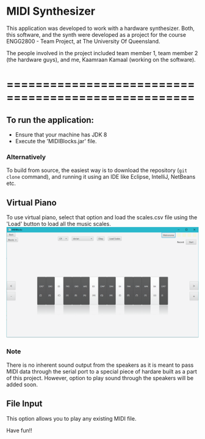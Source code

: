 # MIDI Synthesizer

This application was developed to work with a hardware synthesizer. Both, this software, and the synth were developed as a project for the course ENGG2800 - Team Project, at The University Of Queensland.

The people involved in the project included team member 1, team member 2 (the hardware guys), and me, Kaamraan Kamaal (working on the software).

====================================================
====================================================
## To run the application:
- Ensure that your machine has JDK 8
- Execute the 'MIDIBlocks.jar' file.
### Alternatively
To build from source, the easiest way is to download the repository (`git clone` command), and running it using an IDE like Eclipse, IntelliJ, NetBeans etc.

## Virtual Piano
To use virtual piano, select that option and load the scales.csv file using the 'Load' button to load all the music scales.
![alt keyboard](Images/keyboard.png)

### Note
There is no inherent sound output from the speakers as it is meant to pass MIDI data through the serial port to a special piece of hardare built as a part of this project. However, option to play sound through the speakers will be added soon.

## File Input
This option allows you to play any existing MIDI file.

Have fun!!
